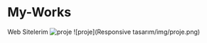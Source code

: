 # My-Works
Web Sitelerim
![proje](https://github.com/yusuffkaradass/My-Works/assets/145595125/904b0fad-f7e8-4d32-95ec-40788e799cc1)
![proje](Responsive tasarım/img/proje.png)
